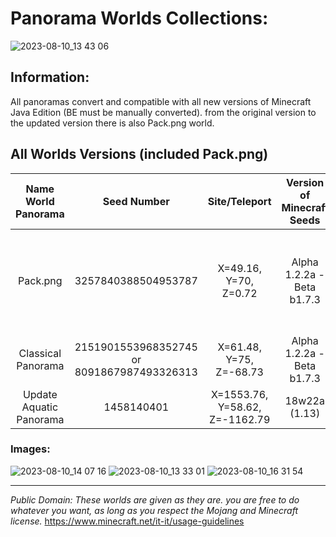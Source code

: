 # Panorama Worlds Collections:

![2023-08-10_13 43 06](https://github.com/Loweredgames/Panorama-Worlds/assets/55211569/5038fbe1-a803-401c-a20c-564be8636d33)

## Information:

All panoramas convert and compatible with all new versions of Minecraft Java Edition (BE must be manually converted).
from the original version to the updated version
there is also Pack.png world.

## All Worlds Versions (included Pack.png)

|Name World Panorama|Seed Number|Site/Teleport|Version of Minecraft Seeds|Note|
|:---------------:|:-----------------:|:------------------:|:----------------------------:|:-------:|
|Pack.png|3257840388504953787|X=49.16, Y=70, Z=0.72|Alpha 1.2.2a - Beta b1.7.3|This is the only world that doesn't come from a panorama itself|
|Classical Panorama|2151901553968352745 or 8091867987493326313|X=61.48, Y=75, Z=-68.73|Alpha 1.2.2a - Beta b1.7.3|Classic Panorama World|
|Update Aquatic Panorama|1458140401|X=1553.76, Y=58.62, Z=-1162.79|18w22a (1.13)|

### Images:
![2023-08-10_14 07 16](https://github.com/Loweredgames/Panorama-Worlds-Collections/assets/55211569/c3f825d0-4822-4c5e-8711-2272f7c92f1b)
![2023-08-10_13 33 01](https://github.com/Loweredgames/Panorama-Worlds-Collections/assets/55211569/0f45c9a9-42b0-4de6-ad7c-beac2b72a0d5)
![2023-08-10_16 31 54](https://github.com/Loweredgames/Panorama-Worlds-Collections/assets/55211569/ce5e871b-3c67-439c-aa0d-472f6198f7bd)

---------------------------------------------------------------------------------------------------------------------------------------------
_Public Domain: These worlds are given as they are. you are free to do whatever you want, as long as you respect the Mojang and Minecraft license._
https://www.minecraft.net/it-it/usage-guidelines
